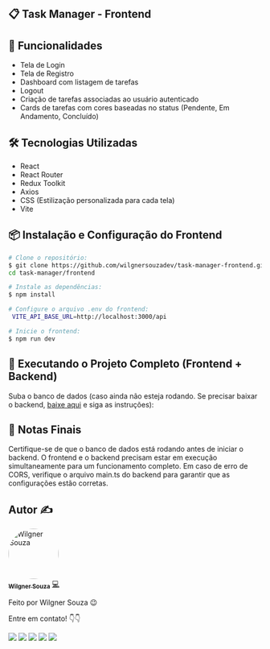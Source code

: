 ## 📋 Task Manager - Frontend

## 🚀 Funcionalidades

- Tela de Login
- Tela de Registro
- Dashboard com listagem de tarefas
- Logout
- Criação de tarefas associadas ao usuário autenticado
- Cards de tarefas com cores baseadas no status (Pendente, Em Andamento, Concluído)

## 🛠️ Tecnologias Utilizadas

- React
- React Router
- Redux Toolkit
- Axios
- CSS (Estilização personalizada para cada tela)
- Vite

## 📦 Instalação e Configuração do Frontend

```bash
# Clone o repositório:
$ git clone https://github.com/wilgnersouzadev/task-manager-frontend.git
cd task-manager/frontend
```

```bash
# Instale as dependências:
$ npm install
```

```bash
# Configure o arquivo .env do frontend:
 VITE_API_BASE_URL=http://localhost:3000/api
```

```bash
# Inicie o frontend:
$ npm run dev
```

## 🏃 Executando o Projeto Completo (Frontend + Backend)

Suba o banco de dados (caso ainda não esteja rodando. Se precisar baixar o backend, [baixe aqui](https://github.com/wilgnersouzadev/task-manager-backend) e siga as instruções):

## 📝 Notas Finais

Certifique-se de que o banco de dados está rodando antes de iniciar o backend.
O frontend e o backend precisam estar em execução simultaneamente para um funcionamento completo.
Em caso de erro de CORS, verifique o arquivo main.ts do backend para garantir que as configurações estão corretas.

## Autor ✍

<a href="https://www.linkedin.com/in/wilgner-souza-stw97/">
 <img style="border-radius: 50%;" src="https://avatars.githubusercontent.com/wilgnersouza" width="100px;" alt="Wilgner Souza"/>
 <br />
 <sub><b>Wilgner Souza</b></sub></a> <a href="https://www.linkedin.com/in/wilgner-souza-stw97/" title="Linkedin Wilgner">💻</a>

Feito por Wilgner Souza 😉 </br>

Entre em contato! 👇👇 </br>

<div>
  <a href="https://www.facebook.com/wilgner.souza.stw" target="_blank"><img src="https://img.shields.io/badge/Facebook-1877F2?style=for-the-badge&logo=facebook&logoColor=white" target="_blank"></a>
  <a href="https://www.instagram.com/showtimewill97/" target="_blank"><img src="https://img.shields.io/badge/-Instagram-b80750?style=for-the-badge&logo=instagram&logoColor=white" target="_blank"></a>
  <a href = "mailto:wilgner.showtime@gmail.com"><img src="https://img.shields.io/badge/-Gmail-e83f25?style=for-the-badge&logo=gmail&logoColor=white" target="_blank"></a>
  <a href="https://www.linkedin.com/in/wilgner-souza-stw97/" target="_blank"><img src="https://img.shields.io/badge/-LinkedIn-0a66c2?style=for-the-badge&logo=linkedin&logoColor=white" target="_blank"></a> 
    <a href="https://api.whatsapp.com/send?phone=5592992806495" target="_blank"><img src="https://img.shields.io/badge/WhatsApp-0aad47?style=for-the-badge&logo=whatsapp&logoColor=white" target="_blank"></a> 
</div>
